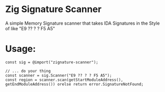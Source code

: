 # Zig Signature Scanner
A simple Memory Signature scanner that takes IDA Signatures in the Style of like "E9 ?? ? ? F5 A5"

# Usage:
```zig
const sig = @import("zignature-scanner");

// ... do your thing
const scanner = sig.Scanner("E9 ?? ? ? F5 A5");
const region = scanner.scan(getStartModuleAddress(), getEndModuleAddress()) orelse return error.SignatureNotFound;
```

